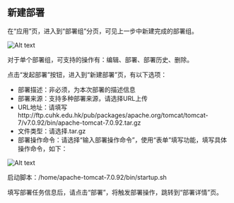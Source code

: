 ## 新建部署

在“应用”页，进入到“部署组”分页，可见上一步中新建完成的部署组。

![Alt text](https://github.com/jdcloudcom/cn/blob/edit/image/CodeDeploy/starting9.png)

对于单个部署组，可支持的操作有：编辑、部署、部署历史、删除。

点击“发起部署”按钮，进入到“新建部署”页，有以下选项：

- 部署描述：非必须，为本次部署的描述信息
- 部署来源：支持多种部署来源，请选择URL上传
- URL地址：请填写http://ftp.cuhk.edu.hk/pub/packages/apache.org/tomcat/tomcat-7/v7.0.92/bin/apache-tomcat-7.0.92.tar.gz
- 文件类型：请选择.tar.gz
- 部署操作命令：请选择“输入部署操作命令”，使用“表单”填写功能，填写具体操作命令，如下：      

![Alt text](https://github.com/jdcloudcom/cn/blob/edit/image/CodeDeploy/starting17.png)

启动脚本：/home/apache-tomcat-7.0.92/bin/startup.sh

填写部署任务信息后，请点击“部署”，将触发部署操作，跳转到“部署详情”页。
